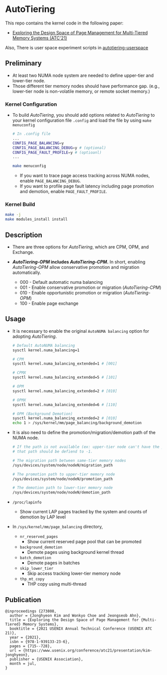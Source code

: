 # AutoTiering
This repo contains the kernel code in the following paper:   
* [Exploring the Design Space of Page Management for Multi-Tiered Memory Systems (ATC'21)](https://www.usenix.org/conference/atc21/presentation/kim-jonghyeon) 

Also, There is user space experiment scripts in [autotiering-userspace](https://github.com/csl-ajou/autotiering-userspace)

## Preliminary
* At least two NUMA node system are needed to define upper-tier and lower-tier node.
* Those different tier memory nodes should have performance gap.
  (e.g., lower-tier node is non-volatile memory, or remote socket memory.)

### Kernel Configuration
* To build _AutoTiering_, you should add options related to _AutoTiering_
    to your kernel configuration file `.config` and load the file by using
    `make menuconfig`

    ``` bash
    # In .config file
    ...
    CONFIG_PAGE_BALANCING=y
    CONFIG_PAGE_BALANCING_DEBUG=y # (optional)
    CONFIG_PAGE_FAULT_PROFILE=y # (optioanl)
    ...
    ```

    ``` bash
    make menuconfig
    ```
  * If you want to trace page access tracking across NUMA nodes, enable `PAGE_BALANCING_DEBUG`.
  * If you want to profile page fault latency including page promotion and demotion, enable `PAGE_FAULT_PROFILE`.

### Kernel Build
``` bash
make -j
make modules_install install
```

## Description
* There are three options for _AutoTiering_, which are CPM, OPM, and Exchange.
* **_AutoTiering-OPM_ includes _AutoTiering-CPM_.** In short, enabling _AutoTiering-OPM_ allow conservative promotion and migration automatically.

  * 000 - Default automatic numa balancing
  * 001 - Enable conservative promotion or migration (_AutoTiering-CPM_)
  * 010 - Enable opportunistic promotion or migration (_AutoTiering-OPM_)
  * 100 - Enable page exchange

## Usage
* It is necessary to enable the original `AutoNUMA balancing` option for adopting _AutoTiering_.
  ``` bash
  # Default AutoNUMA balancing
  sysctl kernel.numa_balancing=1

  # CPM
  sysctl kernel.numa_balancing_extended=1 # [001]

  # CPMX
  sysctl kernel.numa_balancing_extended=5 # [101]

  # OPM
  sysctl kernel.numa_balancing_extended=2 # [010]

  # OPMX
  sysctl kernel.numa_balancing_extended=6 # [110]

  # OPM (Background Demotion)
  sysctl kernel.numa_balancing_extended=2 # [010]
  echo 1 > /sys/kernel/mm/page_balancing/background_demotion
  ```

* It is also need to define the promotion/migration/demotion path of the NUMA node.
  ``` bash
  # If the path is not available (ex: upper-tier node can't have the promotion path),
  # that path should be defiend to -1.
  
  # The migration path between same-tier memory nodes
  /sys/devices/system/node/nodeN/migration_path
  
  # The promotion path to upper-tier memory node
  /sys/devices/system/node/nodeN/promotion_path
  
  # The demotion path to lower-tier memory node
  /sys/devices/system/node/nodeN/demotion_path
  ```

* `/proc/lapinfo`
  * Show current LAP pages tracked by the system and counts of demotion by LAP level

* In `/sys/kernel/mm/page_balancing` directory,
  * `nr_reserved_pages`
    * Show current reserved page pool that can be promoted
  * `background_demotion`
    * Demote pages using background kernel thread
  * `batch_demotion`
    * Demote pages in batches
  * `skip_lower_tier`
    * Skip access tracking lower-tier memory node
  * `thp_mt_copy`
    * THP copy using multi-thread

## Publication
```
@inproceedings {273808,
  author = {Jonghyeon Kim and Wonkyo Choe and Jeongseob Ahn},
  title = {Exploring the Design Space of Page Management for {Multi-Tiered} Memory Systems},
  booktitle = {2021 USENIX Annual Technical Conference (USENIX ATC 21)},
  year = {2021},
  isbn = {978-1-939133-23-6},
  pages = {715--728},
  url = {https://www.usenix.org/conference/atc21/presentation/kim-jonghyeon},
  publisher = {USENIX Association},
  month = jul,
}
```
